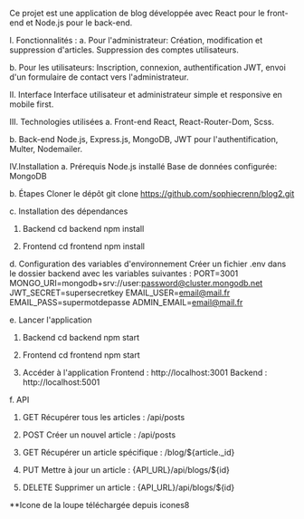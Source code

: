 Ce projet est une application de blog développée avec React pour le front-end et Node.js pour le back-end.

I. Fonctionnalités :
a. Pour l'administrateur:
Création, modification et suppression d'articles.
Suppression des comptes utilisateurs.

b. Pour les utilisateurs:
Inscription, connexion, authentification JWT, envoi d'un formulaire de contact vers l'administrateur.

II. Interface
Interface utilisateur et administrateur simple et responsive en mobile first.

III. Technologies utilisées
a. Front-end
React, React-Router-Dom, Scss.

b. Back-end
Node.js, Express.js, MongoDB, JWT pour l'authentification, Multer, Nodemailer.

IV.Installation
a. Prérequis
Node.js installé
Base de données configurée: MongoDB

b. Étapes
Cloner le dépôt
git clone https://github.com/sophiecrenn/blog2.git

c. Installation des dépendances
1. Backend
cd backend
npm install

2. Frontend
cd frontend
npm install

d. Configuration des variables d'environnement
Créer un fichier .env dans le dossier backend avec les variables suivantes :
PORT=3001
MONGO_URI=mongodb+srv://user:password@cluster.mongodb.net
JWT_SECRET=supersecretkey
EMAIL_USER=email@mail.fr
EMAIL_PASS=supermotdepasse
ADMIN_EMAIL=email@mail.fr

e. Lancer l'application
1. Backend
cd backend
npm start

2. Frontend
cd frontend
npm start

3. Accéder à l'application
Frontend : http://localhost:3001
Backend : http://localhost:5001

f. API
1. GET
Récupérer tous les articles : /api/posts

2. POST
Créer un nouvel article : /api/posts

3. GET
Récupérer un article spécifique : /blog/${article._id}

4. PUT
Mettre à jour un article : {API_URL}/api/blogs/${id}

5. DELETE
Supprimer un article : {API_URL}/api/blogs/${id}

**Icone de la loupe téléchargée depuis icones8

